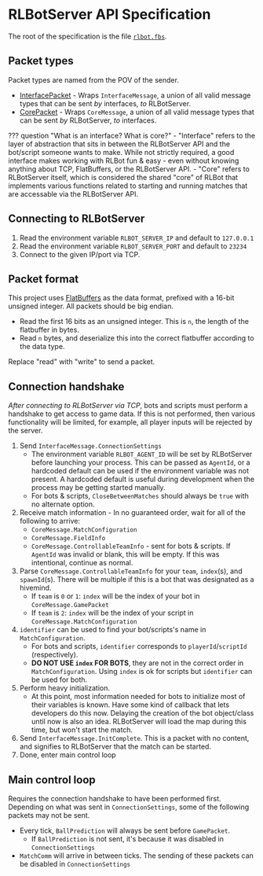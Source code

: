 # RLBotServer API Specification

The root of the specification is the file [`rlbot.fbs`](https://github.com/RLBot/flatbuffers-schema/blob/main/schema/rlbot.fbs).

## Packet types

Packet types are named from the POV of the sender.

- [InterfacePacket](https://github.com/RLBot/flatbuffers-schema/blob/main/schema/interfacepacket.fbs) - Wraps `InterfaceMessage`, a union of all valid message types that can be sent _by_ interfaces, _to_ RLBotServer.
- [CorePacket](https://github.com/RLBot/flatbuffers-schema/blob/main/schema/corepacket.fbs) - Wraps `CoreMessage`, a union of all valid message types that can be sent _by_ RLBotServer, _to_ interfaces.

??? question "What is an interface? What is core?"
    - "Interface" refers to the layer of abstraction that sits in between the RLBotServer API and the bot/script someone wants to make. While not strictly required, a good interface makes working with RLBot fun & easy - even without knowing anything about TCP, FlatBuffers, or the RLBotServer API.
    - "Core" refers to RLBotServer itself, which is considered the shared "core" of RLBot that implements various functions related to starting and running matches that are accessable via the RLBotServer API.

## Connecting to RLBotServer

1. Read the environment variable `RLBOT_SERVER_IP` and default to `127.0.0.1`
1. Read the environment variable `RLBOT_SERVER_PORT` and default to `23234`
1. Connect to the given IP/port via TCP.

## Packet format

This project uses [FlatBuffers](https://flatbuffers.dev/) as the data format,
prefixed with a 16-bit unsigned integer.
All packets should be big endian.

- Read the first 16 bits as an unsigned integer. This is `n`, the length of the flatbuffer in bytes.
- Read `n` bytes, and deserialize this into the correct flatbuffer according to the data type.

Replace "read" with "write" to send a packet.

## Connection handshake

*After connecting to RLBotServer via TCP*, bots and scripts must perform a handshake to get access to game data.
If this is not performed, then various functionality will be limited, for example, all player inputs will be rejected by the server.

1. Send `InterfaceMessage.ConnectionSettings`
    - The environment variable `RLBOT_AGENT_ID` will be set by RLBotServer before launching your process.
    This can be passed as `AgentId`, or a hardcoded default can be used if the environment variable was not present.
    A hardcoded default is useful during development when the process may be getting started manually.
    - For bots & scripts, `CloseBetweenMatches` should always be `true` with no alternate option.
1. Receive match information - In no guaranteed order, wait for all of the following to arrive:
    - `CoreMessage.MatchConfiguration`
    - `CoreMessage.FieldInfo`
    - `CoreMessage.ControllableTeamInfo` - sent for bots & scripts. If `AgentId` was invalid or blank, this will be empty.
    If this was intentional, continue as normal.
1. Parse `CoreMessage.ControllableTeamInfo` for your `team`, `index`(s), and `spawnId`(s).
  There will be multiple if this is a bot that was designated as a hivemind.
    - If `team` is `0` or `1`: `index` will be the index of your bot in `CoreMessage.GamePacket`
    - If `team` is `2`: `index` will be the index of your script in `CoreMessage.MatchConfiguration`
1. `identifier` can be used to find your bot/scripts's name in `MatchConfiguration`.
    - For bots and scripts, `identifier` corresponds to `playerId`/`scriptId` (respectively).
    - **DO NOT USE `index` FOR BOTS**, they are not in the correct order in `MatchConfiguration`. Using `index` is ok for scripts but `identifier` can be used for both.
1. Perform heavy initialization.
    - At this point, most information needed for bots to initialize most of their variables is known.
    Have some kind of callback that lets developers do this now.
    Delaying the creation of the bot object/class until now is also an idea.
    RLBotServer will load the map during this time, but won't start the match.
1. Send `InterfaceMessage.InitComplete`.
  This is a packet with no content, and signifies to RLBotServer that the match can be started.
1. Done, enter main control loop

## Main control loop

Requires the connection handshake to have been performed first. Depending on what was sent in `ConnectionSettings`, some of the following packets may not be sent.

- Every tick, `BallPrediction` will always be sent before `GamePacket`.
  - If `BallPrediction` is not sent, it's because it was disabled in `ConnectionSettings`
- `MatchComm` will arrive in between ticks. The sending of these packets can be disabled in `ConnectionSettings`
